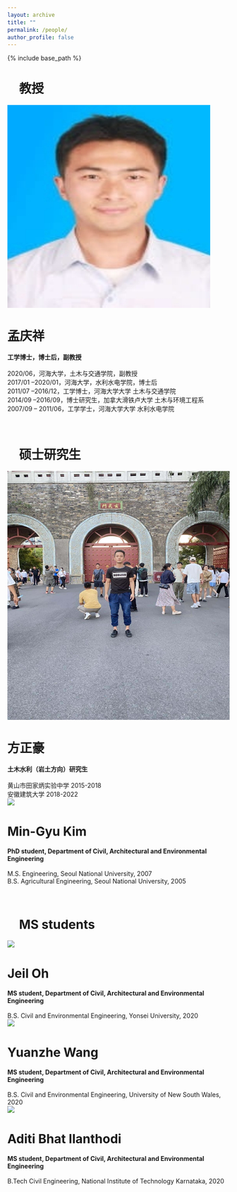 ```yaml
---
layout: archive
title: ""
permalink: /people/
author_profile: false
---
```


{% include base_path %}

<h1><i class="fas fa-user-tie" aria-hidden="true"></i>&nbsp; &nbsp; 教授</h1>

<div class="page__col-wrap">
<div class="people__lcol"><div class="people__avatar"><img src="https://raw.githubusercontent.com/rocksoilman/rocksoilman.github.io/main/images/gkym1zhm(1)_jpeg.jpeg"></div></div>
<div class="people__rcol"><h1>孟庆祥</h1> <b>工学博士，博士后，副教授</b> <br> <br> 2020/06，河海大学，土木与交通学院，副教授 <br> 2017/01 –2020/01，河海大学，水利水电学院，博士后 <br> 2011/07 –2016/12，工学博士，河海大学大学 土木与交通学院 <br> 2014/09 –2016/09，博士研究生，加拿大滑铁卢大学 土木与环境工程系 <br> 2007/09 – 2011/06，工学学士，河海大学大学 水利水电学院
</div>
</div>

<br>

<div class="page__col-wrap"></div>

<br>

<h1><i class="fas fa-user-graduate" aria-hidden="true"></i>&nbsp; &nbsp; 硕士研究生</h1>

<div class="page__col-wrap">
<div class="people__lcol"><div class="people__avatar"><img src="https://github.com/rocksoilman/rocksoilman.github.io/blob/main/images/shuaige_min.jpg?raw=true"></div></div>
<div class="people__rcol"><h1>方正豪</h1> <b> 土木水利（岩土方向）研究生 </b> <br> <br>   黄山市田家炳实验中学  2015-2018 <br> 安徽建筑大学  2018-2022
</div>
</div>

<div class="page__col-wrap">
<div class="people__lcol"><div class="people__avatar"><img src="https://mdbartos.s3.us-east-2.amazonaws.com/img/MinGyu_Kim.jpeg"></div></div>
<div class="people__rcol"><h1>Min-Gyu Kim</h1> <b>PhD student, Department of Civil, Architectural and Environmental Engineering</b> <br> <br> M.S. Engineering, Seoul National University, 2007 <br> B.S. Agricultural Engineering, Seoul National University, 2005
</div>
</div>

<br>

<div class="page__col-wrap"></div>

<br>

<h1><i class="fas fa-user-graduate" aria-hidden="true"></i>&nbsp; &nbsp; MS students</h1>

<div class="page__col-wrap">
<div class="people__lcol"><div class="people__avatar"><img src="https://mdbartos.s3.us-east-2.amazonaws.com/img/Jeil_Oh.jpeg"></div></div>
<div class="people__rcol"><h1>Jeil Oh</h1> <b>MS student, Department of Civil, Architectural and Environmental Engineering</b> <br> <br> B.S. Civil and Environmental Engineering, Yonsei University, 2020
</div>
</div>

<div class="page__col-wrap">
<div class="people__lcol"><div class="people__avatar"><img src="https://mdbartos.s3.us-east-2.amazonaws.com/img/Yuanzhe_Wang.jpeg"></div></div>
<div class="people__rcol"><h1>Yuanzhe Wang</h1> <b>MS student, Department of Civil, Architectural and Environmental Engineering</b> <br> <br> B.S. Civil and Environmental Engineering, University of New South Wales, 2020
</div>
</div>

<div class="page__col-wrap">
<div class="people__lcol"><div class="people__avatar"><img src="https://mdbartos.s3.us-east-2.amazonaws.com/img/Aditi_Bhat.jpeg"></div></div>
<div class="people__rcol"><h1>Aditi Bhat Ilanthodi</h1> <b>MS student, Department of Civil, Architectural and Environmental Engineering</b> <br> <br> B.Tech Civil Engineering, National Institute of Technology Karnataka, 2020
</div>
</div>


